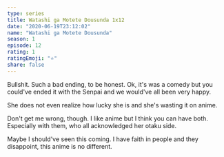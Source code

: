 ```yaml
---
type: series
title: Watashi ga Motete Dousunda 1x12
date: "2020-06-19T23:12:02"
name: "Watashi ga Motete Dousunda"
season: 1
episode: 12
rating: 1
ratingEmoji: "⭐️"
share: false
---
```


Bullshit. Such a bad ending, to be honest. Ok, it's was a comedy but you could've ended it with the Senpai and we would've all been very happy.

She does not even realize how lucky she is and she's wasting it on anime.

Don't get me wrong, though. I like anime but I think you can have both. Especially with them, who all acknowledged her otaku side.

Maybe I should've seen this coming. I have faith in people and they disappoint, this anime is no different.
